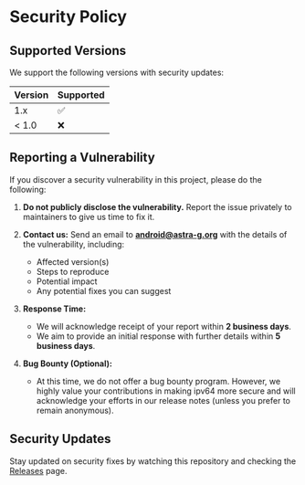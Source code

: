 # Security Policy

## Supported Versions

We support the following versions with security updates:

| Version | Supported          |
| ------- | ------------------ |
| 1.x     | :white_check_mark: |
| < 1.0   | :x:                |

## Reporting a Vulnerability

If you discover a security vulnerability in this project, please do the following:

1. **Do not publicly disclose the vulnerability.**
   Report the issue privately to maintainers to give us time to fix it.

2. **Contact us:**
   Send an email to **android@astra-g.org** with the details of the vulnerability, including:

   - Affected version(s)
   - Steps to reproduce
   - Potential impact
   - Any potential fixes you can suggest

3. **Response Time:**

   - We will acknowledge receipt of your report within **2 business days**.
   - We aim to provide an initial response with further details within **5 business days**.

4. **Bug Bounty (Optional):**
   - At this time, we do not offer a bug bounty program. However, we highly value your contributions in making ipv64 more secure and will acknowledge your efforts in our release notes (unless you prefer to remain anonymous).

## Security Updates

Stay updated on security fixes by watching this repository and checking the [Releases](https://github.com/Ludy87/ipv64/releases) page.

